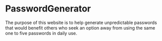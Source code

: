 # PasswordGenerator
The purpose of this website is to help generate unpredictable passwords that would benefit others who seek an option away from using the same one to five passwords in daily use.

